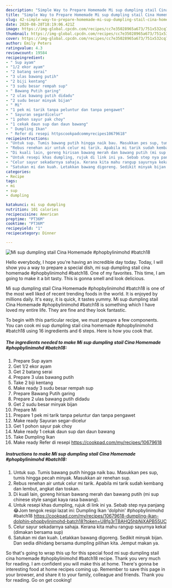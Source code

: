 ```yaml
---
description: "Simple Way to Prepare Homemade Mi sup dumpling stail Cina Homemade #phopbylinimohd #batch18"
title: "Simple Way to Prepare Homemade Mi sup dumpling stail Cina Homemade #phopbylinimohd #batch18"
slug: 42-simple-way-to-prepare-homemade-mi-sup-dumpling-stail-cina-homemade-phopbylinimohd-batch18
date: 2020-08-28T18:19:06.421Z
image: https://img-global.cpcdn.com/recipes/cc7e35028965a673/751x532cq70/mi-sup-dumpling-stail-cina-homemade-phopbylinimohd-batch18-resipi-foto-utama.jpg
thumbnail: https://img-global.cpcdn.com/recipes/cc7e35028965a673/751x532cq70/mi-sup-dumpling-stail-cina-homemade-phopbylinimohd-batch18-resipi-foto-utama.jpg
cover: https://img-global.cpcdn.com/recipes/cc7e35028965a673/751x532cq70/mi-sup-dumpling-stail-cina-homemade-phopbylinimohd-batch18-resipi-foto-utama.jpg
author: Emily Peters
ratingvalue: 4.3
reviewcount: 19584
recipeingredient:
- " Sup ayam"
- "1/2 ekor ayam"
- "2 batang serai"
- "3 ulas bawang putih"
- "2 biji kentang"
- "3 sudu besar rempah sup"
- " Bawang Putih garing"
- "2 ulas bawang putih didadu"
- "2 sudu besar minyak bijan"
- " Mi"
- "1 pek mi tarik tanpa peluntur dan tanpa pengawet"
- " Sayuran segardicelur"
- "1 pohon sayur pak choy"
- "1 cekak daun sup dan daun bawang"
- " Dumpling Ikan"
- " Refer di resepi httpscookpadcommyrecipes10679618"
recipeinstructions:
- "Untuk sup. Tumis bawang putih hingga naik bau. Masukkan pes sup, tumis hingga pecah minyak. Masukkan air renehan sup."
- "Rebus renehan air untuk celur mi tarik. Apabila mi tarik sudah kembang dan lembut, angkat dan toskan."
- "Di kuali lain, goreng hirisan bawang merah dan bawang putih (mi sup chinese style sangat kaya rasa bawang)."
- "Untuk resepi khas dumpling, rujuk di link ini ya. Sebab step nya panjang 😂Jom tengok resipi lazat ini: Dumpling Ikan &#39;dolphin&#39; #phopbylinimohd #batch18 https://cookpad.com/my/recipes/10679618-dumpling-ikan-dolphin-phopbylinimohd-batch18?token=U8fg3rTBAHQ5hbNjXAPB55UC"
- "Celur sayur sekadarnya sahaja. Kerana kita mahu rangup sayurnya kekal (dimakan bersama sup)"
- "Satukan mi dan kuah. Letakkan bawang digoreng. Sedikit minyak bijan. Dan sedia dihidang bersama dumpling pilihan kita. Jemput makan ya."
categories:
- Recipe
tags:
- mi
- sup
- dumpling

katakunci: mi sup dumpling 
nutrition: 101 calories
recipecuisine: American
preptime: "PT36M"
cooktime: "PT36M"
recipeyield: "1"
recipecategory: Dinner

---
```



![Mi sup dumpling stail Cina Homemade #phopbylinimohd #batch18](https://img-global.cpcdn.com/recipes/cc7e35028965a673/751x532cq70/mi-sup-dumpling-stail-cina-homemade-phopbylinimohd-batch18-resipi-foto-utama.jpg)

Hello everybody, I hope you're having an incredible day today. Today, I will show you a way to prepare a special dish, mi sup dumpling stail cina homemade #phopbylinimohd #batch18. One of my favorites. This time, I am going to make it a bit tasty. This is gonna smell and look delicious.



Mi sup dumpling stail Cina Homemade #phopbylinimohd #batch18 is one of the most well liked of recent trending foods in the world. It is enjoyed by millions daily. It's easy, it is quick, it tastes yummy. Mi sup dumpling stail Cina Homemade #phopbylinimohd #batch18 is something which I have loved my entire life. They are fine and they look fantastic.


To begin with this particular recipe, we must prepare a few components. You can cook mi sup dumpling stail cina homemade #phopbylinimohd #batch18 using 16 ingredients and 6 steps. Here is how you cook that.

<!--inarticleads1-->

##### The ingredients needed to make Mi sup dumpling stail Cina Homemade #phopbylinimohd #batch18:

1. Prepare  Sup ayam
1. Get 1/2 ekor ayam
1. Get 2 batang serai
1. Prepare 3 ulas bawang putih
1. Take 2 biji kentang
1. Make ready 3 sudu besar rempah sup
1. Prepare  Bawang Putih garing
1. Prepare 2 ulas bawang putih didadu
1. Get 2 sudu besar minyak bijan
1. Prepare  Mi
1. Prepare 1 pek mi tarik tanpa peluntur dan tanpa pengawet
1. Make ready  Sayuran segar-dicelur
1. Get 1 pohon sayur pak choy
1. Make ready 1 cekak daun sup dan daun bawang
1. Take  Dumpling Ikan
1. Make ready  Refer di resepi https://cookpad.com/my/recipes/10679618




<!--inarticleads2-->

##### Instructions to make Mi sup dumpling stail Cina Homemade #phopbylinimohd #batch18:

1. Untuk sup. Tumis bawang putih hingga naik bau. Masukkan pes sup, tumis hingga pecah minyak. Masukkan air renehan sup.
1. Rebus renehan air untuk celur mi tarik. Apabila mi tarik sudah kembang dan lembut, angkat dan toskan.
1. Di kuali lain, goreng hirisan bawang merah dan bawang putih (mi sup chinese style sangat kaya rasa bawang).
1. Untuk resepi khas dumpling, rujuk di link ini ya. Sebab step nya panjang 😂Jom tengok resipi lazat ini: Dumpling Ikan &#39;dolphin&#39; #phopbylinimohd #batch18 https://cookpad.com/my/recipes/10679618-dumpling-ikan-dolphin-phopbylinimohd-batch18?token=U8fg3rTBAHQ5hbNjXAPB55UC
1. Celur sayur sekadarnya sahaja. Kerana kita mahu rangup sayurnya kekal (dimakan bersama sup)
1. Satukan mi dan kuah. Letakkan bawang digoreng. Sedikit minyak bijan. Dan sedia dihidang bersama dumpling pilihan kita. Jemput makan ya.




So that's going to wrap this up for this special food mi sup dumpling stail cina homemade #phopbylinimohd #batch18 recipe. Thank you very much for reading. I am confident you will make this at home. There's gonna be interesting food at home recipes coming up. Remember to save this page in your browser, and share it to your family, colleague and friends. Thank you for reading. Go on get cooking!
